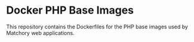 Docker PHP Base Images
======================

This repository contains the Dockerfiles for the PHP base images used by Matchory web applications.
